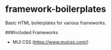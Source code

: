 # framework-boilerplates
Basic HTML boilerplates for various frameworks. 

###Included Frameworks
- MUI CSS (https://www.muicss.com/)
